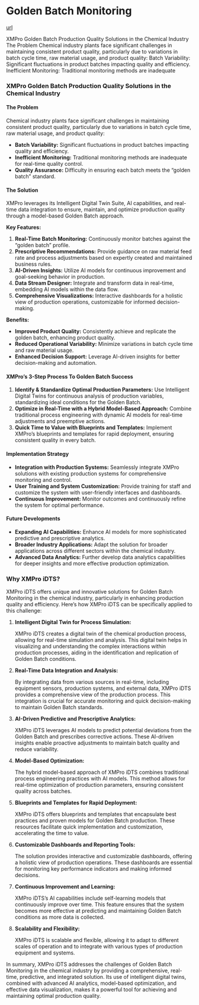 # Golden Batch Monitoring

[url](https://xmpro.com/solutions-library/process-industry,use-cases/golden-batch-monitoring/)

XMPro Golden Batch Production Quality Solutions in the Chemical Industry The Problem Chemical industry plants face significant challenges in maintaining consistent product quality, particularly due to variations in batch cycle time, raw material usage, and product quality: Batch Variability: Significant fluctuations in product batches impacting quality and efficiency. Inefficient Monitoring: Traditional monitoring methods are inadequate

### XMPro Golden Batch Production Quality Solutions in the Chemical Industry

#### The Problem

Chemical industry plants face significant challenges in maintaining consistent product quality, particularly due to variations in batch cycle time, raw material usage, and product quality:

* **Batch Variability:** Significant fluctuations in product batches impacting quality and efficiency.
* **Inefficient Monitoring:** Traditional monitoring methods are inadequate for real-time quality control.
* **Quality Assurance:** Difficulty in ensuring each batch meets the “golden batch” standard.

#### The Solution

XMPro leverages its Intelligent Digital Twin Suite, AI capabilities, and real-time data integration to ensure, maintain, and optimize production quality through a model-based Golden Batch approach.

**Key Features:**

1. **Real-Time Batch Monitoring:** Continuously monitor batches against the “golden batch” profile.
2. **Prescriptive Recommendations:** Provide guidance on raw material feed rate and process adjustments based on expertly created and maintained business rules.
3. **AI-Driven Insights:** Utilize AI models for continuous improvement and goal-seeking behavior in production.
4. **Data Stream Designer:** Integrate and transform data in real-time, embedding AI models within the data flow.
5. **Comprehensive Visualizations:** Interactive dashboards for a holistic view of production operations, customizable for informed decision-making.

**Benefits:**

* **Improved Product Quality:** Consistently achieve and replicate the golden batch, enhancing product quality.
* **Reduced Operational Variability:** Minimize variations in batch cycle time and raw material usage.
* **Enhanced Decision Support:** Leverage AI-driven insights for better decision-making and automation.

#### &#x20;

#### XMPro’s 3-Step Process To Golden Batch Success

1. **Identify & Standardize Optimal Production Parameters:** Use Intelligent Digital Twins for continuous analysis of production variables, standardizing ideal conditions for the Golden Batch.
2. **Optimize in Real-Time with a Hybrid Model-Based Approach:** Combine traditional process engineering with dynamic AI models for real-time adjustments and preemptive actions.
3. **Quick Time to Value with Blueprints and Templates:** Implement XMPro’s blueprints and templates for rapid deployment, ensuring consistent quality in every batch.

#### &#x20;

#### Implementation Strategy

* **Integration with Production Systems:** Seamlessly integrate XMPro solutions with existing production systems for comprehensive monitoring and control.
* **User Training and System Customization:** Provide training for staff and customize the system with user-friendly interfaces and dashboards.
* **Continuous Improvement:** Monitor outcomes and continuously refine the system for optimal performance.

#### &#x20;

#### Future Developments

* **Expanding AI Capabilities:** Enhance AI models for more sophisticated predictive and prescriptive analytics.
* **Broader Industry Applications:** Adapt the solution for broader applications across different sectors within the chemical industry.
* **Advanced Data Analytics:** Further develop data analytics capabilities for deeper insights and more effective production optimization.

### Why XMPro iDTS?

XMPro iDTS offers unique and innovative solutions for Golden Batch Monitoring in the chemical industry, particularly in enhancing production quality and efficiency. Here’s how XMPro iDTS can be specifically applied to this challenge:

1.  **Intelligent Digital Twin for Process Simulation:**

    XMPro iDTS creates a digital twin of the chemical production process, allowing for real-time simulation and analysis. This digital twin helps in visualizing and understanding the complex interactions within production processes, aiding in the identification and replication of Golden Batch conditions.
2.  **Real-Time Data Integration and Analysis:**

    By integrating data from various sources in real-time, including equipment sensors, production systems, and external data, XMPro iDTS provides a comprehensive view of the production process. This integration is crucial for accurate monitoring and quick decision-making to maintain Golden Batch standards.
3.  **AI-Driven Predictive and Prescriptive Analytics:**

    XMPro iDTS leverages AI models to predict potential deviations from the Golden Batch and prescribes corrective actions. These AI-driven insights enable proactive adjustments to maintain batch quality and reduce variability.
4.  **Model-Based Optimization:**

    The hybrid model-based approach of XMPro iDTS combines traditional process engineering practices with AI models. This method allows for real-time optimization of production parameters, ensuring consistent quality across batches.
5.  **Blueprints and Templates for Rapid Deployment:**

    XMPro iDTS offers blueprints and templates that encapsulate best practices and proven models for Golden Batch production. These resources facilitate quick implementation and customization, accelerating the time to value.
6.  **Customizable Dashboards and Reporting Tools:**

    The solution provides interactive and customizable dashboards, offering a holistic view of production operations. These dashboards are essential for monitoring key performance indicators and making informed decisions.
7.  **Continuous Improvement and Learning:**

    XMPro iDTS’s AI capabilities include self-learning models that continuously improve over time. This feature ensures that the system becomes more effective at predicting and maintaining Golden Batch conditions as more data is collected.
8.  **Scalability and Flexibility:**

    XMPro iDTS is scalable and flexible, allowing it to adapt to different scales of operation and to integrate with various types of production equipment and systems.

In summary, XMPro iDTS addresses the challenges of Golden Batch Monitoring in the chemical industry by providing a comprehensive, real-time, predictive, and integrated solution. Its use of intelligent digital twins, combined with advanced AI analytics, model-based optimization, and effective data visualization, makes it a powerful tool for achieving and maintaining optimal production quality.

